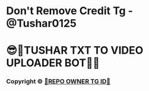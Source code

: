 # Don't Remove Credit Tg - @Tushar0125





# 😎🎊TUSHAR TXT TO VIDEO UPLOADER BOT🎊😎






### Copyright ©️ [🥳REPO OWNER TG ID🥳](https://t.me/Tushar0125)




